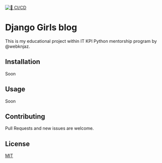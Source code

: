 [![🧪 CI/CD](https://github.com/kpi-web-guild/django-girls-blog-Martolivna/actions/workflows/ci.yml/badge.svg)](https://github.com/kpi-web-guild/django-girls-blog-Martolivna/actions/workflows/ci.yml?query=branch%3Amain)

# Django Girls blog

This is my educational project within IT KPI Python mentorship program by @webknjaz.

## Installation

Soon



## Usage

Soon

## Contributing

Pull Requests and new issues are welcome.


## License

[MIT](https://choosealicense.com/licenses/mit/)
